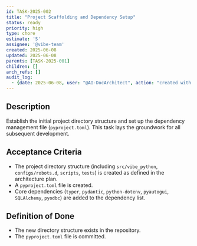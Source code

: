 ```yaml
---
id: TASK-2025-002
title: "Project Scaffolding and Dependency Setup"
status: ready
priority: high
type: chore
estimate: 'S'
assignee: '@vibe-team'
created: 2025-06-08
updated: 2025-06-08
parents: [TASK-2025-001]
children: []
arch_refs: []
audit_log:
  - {date: 2025-06-08, user: "@AI-DocArchitect", action: "created with status ready"}
---
```

## Description
Establish the initial project directory structure and set up the dependency management file (`pyproject.toml`). This task lays the groundwork for all subsequent development.

## Acceptance Criteria
*   The project directory structure (including `src/vibe_python`, `configs/robots.d`, `scripts`, `tests`) is created as defined in the architecture plan.
*   A `pyproject.toml` file is created.
*   Core dependencies (`typer`, `pydantic`, `python-dotenv`, `pyautogui`, `SQLAlchemy`, `pyodbc`) are added to the dependency list.

## Definition of Done
*   The new directory structure exists in the repository.
*   The `pyproject.toml` file is committed. 